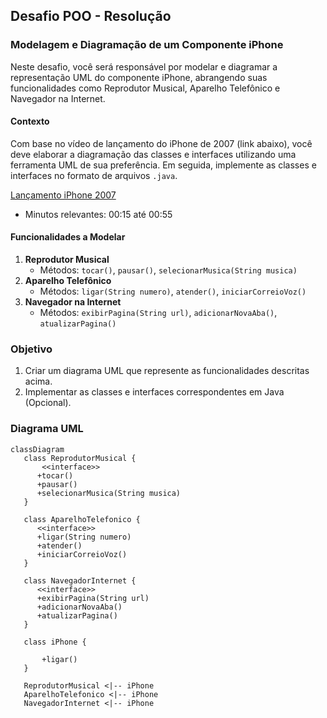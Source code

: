 ## Desafio POO - Resolução

### Modelagem e Diagramação de um Componente iPhone

Neste desafio, você será responsável por modelar e diagramar a representação UML do componente iPhone, abrangendo suas funcionalidades como Reprodutor Musical, Aparelho Telefônico e Navegador na Internet.

#### Contexto
Com base no vídeo de lançamento do iPhone de 2007 (link abaixo), você deve elaborar a diagramação das classes e interfaces utilizando uma ferramenta UML de sua preferência. Em seguida, implemente as classes e interfaces no formato de arquivos `.java`.

[Lançamento iPhone 2007](https://www.youtube.com/watch?v=9ou608QQRq8)
- Minutos relevantes: 00:15 até 00:55

#### Funcionalidades a Modelar
1. **Reprodutor Musical**
    - Métodos: `tocar()`, `pausar()`, `selecionarMusica(String musica)`
2. **Aparelho Telefônico**
    - Métodos: `ligar(String numero)`, `atender()`, `iniciarCorreioVoz()`
3. **Navegador na Internet**
    - Métodos: `exibirPagina(String url)`, `adicionarNovaAba()`, `atualizarPagina()`

### Objetivo
1. Criar um diagrama UML que represente as funcionalidades descritas acima.
2. Implementar as classes e interfaces correspondentes em Java (Opcional).

### Diagrama UML
```mermaid
classDiagram
   class ReprodutorMusical {
       <<interface>>
      +tocar()
      +pausar()
      +selecionarMusica(String musica)
   }

   class AparelhoTelefonico {
      <<interface>>
      +ligar(String numero)
      +atender()
      +iniciarCorreioVoz()
   }

   class NavegadorInternet {
      <<interface>>
      +exibirPagina(String url)
      +adicionarNovaAba()
      +atualizarPagina()
   }

   class iPhone {
       
       +ligar()
   }

   ReprodutorMusical <|-- iPhone
   AparelhoTelefonico <|-- iPhone
   NavegadorInternet <|-- iPhone
```
